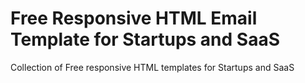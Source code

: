 # Free Responsive HTML Email Template for Startups and SaaS
Collection of Free responsive HTML templates for Startups and SaaS
